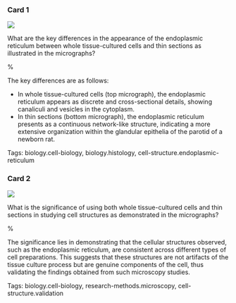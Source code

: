 ### Card 1

![](https://cdn.mathpix.com/cropped/2024_07_05_2fc1522cc3b7272a6405g-1.jpg?height=1428&width=888&top_left_y=199&top_left_x=327)

What are the key differences in the appearance of the endoplasmic reticulum between whole tissue-cultured cells and thin sections as illustrated in the micrographs?

%

The key differences are as follows:
- In whole tissue-cultured cells (top micrograph), the endoplasmic reticulum appears as discrete and cross-sectional details, showing canaliculi and vesicles in the cytoplasm.
- In thin sections (bottom micrograph), the endoplasmic reticulum presents as a continuous network-like structure, indicating a more extensive organization within the glandular epithelia of the parotid of a newborn rat.

Tags: biology.cell-biology, biology.histology, cell-structure.endoplasmic-reticulum

### Card 2

![](https://cdn.mathpix.com/cropped/2024_07_05_2fc1522cc3b7272a6405g-1.jpg?height=1428&width=888&top_left_y=199&top_left_x=327)

What is the significance of using both whole tissue-cultured cells and thin sections in studying cell structures as demonstrated in the micrographs?

%

The significance lies in demonstrating that the cellular structures observed, such as the endoplasmic reticulum, are consistent across different types of cell preparations. This suggests that these structures are not artifacts of the tissue culture process but are genuine components of the cell, thus validating the findings obtained from such microscopy studies.

Tags: biology.cell-biology, research-methods.microscopy, cell-structure.validation